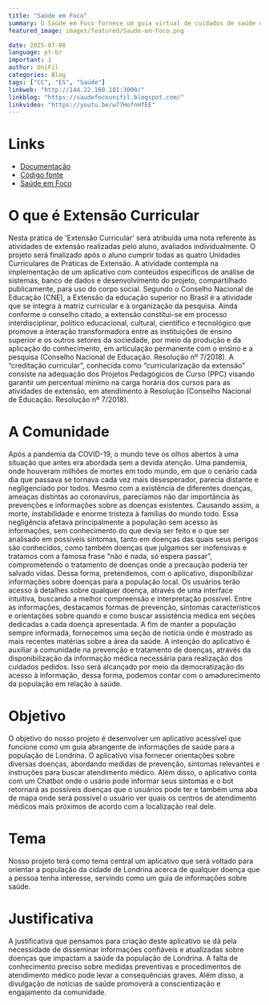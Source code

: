 ```yaml
---
title: "Saúde em Foco"
summary: O Saúde em Foco fornece um guia virtual de cuidados de saúde de maneira simplificada para todos aqueles que procuram mais informações sobre determinada doença
featured_image: images/featured/Saude-em-Foco.png

date: 2025-07-08
language: pt-br
important: 1
author: UniFil
categories: Blog
tags: ["CC", "ES", "Saúde"] 
linkweb: "http://144.22.160.181:3000/"
linkblog: "https://saudefocounifil.blogspot.com/"
linkvideo: "https://youtu.be/w77HofnHfEE"
---
```


# Links
* [Documentação](https://github.com/JefersonNakayama/ExtensaoCurricular)
* [Código fonte](https://github.com/ederbiason/saude-in-foco)
* [Saúde em Foco](http://144.22.160.181:3000/)

# O que é Extensão Curricular

Nesta prática de 'Extensão Curricular' será atribuída uma nota referente às atividades de extensão realizadas pelo aluno, avaliados individualmente. O projeto será finalizado após o aluno cumprir todas as quatro Unidades Curriculares de Práticas de Extensão. A atividade contempla na implementação de um aplicativo com conteúdos específicos de análise de sistemas, banco de dados e desenvolvimento do projeto, compartilhado publicamente, para uso do corpo social. Segundo o Conselho Nacional de Educação (CNE), a Extensão da educação superior no Brasil é a atividade que se integra à matriz curricular e à organização da pesquisa. Ainda conforme o conselho citado, a extensão constitui-se em processo interdisciplinar, político educacional, cultural, científico e tecnológico que promove a interação transformadora entre as instituições de ensino superior e os outros setores da sociedade, por meio da produção e da aplicação do conhecimento, em articulação permanente com o ensino e a pesquisa (Conselho Nacional de Educação. Resolução nº 7/2018). A “creditação curricular”, conhecida como “curricularização da extensão” consiste na adequação dos Projetos Pedagógicos de Curso (PPC) visando garantir um percentual mínimo na carga horária dos cursos para as atividades de extensão, em atendimento à Resolução (Conselho Nacional de Educação. Resolução nº 7/2018).

# A Comunidade

Após a pandemia da COVID-19, o mundo teve os olhos abertos à uma situação que antes era abordada sem a devida atenção. Uma pandemia, onde houveram milhões de mortes em todo mundo, em que o cenário cada dia que passava se tornava cada vez mais desesperador, parecia distante e negligenciado por todos. Mesmo com a existência de diferentes doenças, ameaças distintas ao coronavírus, parecíamos não dar importância às prevenções e informações sobre as doenças existentes. Causando assim, a morte, instabilidade e enorme tristeza à famílias do mundo todo.
Essa negligência afetava principalmente a população sem acesso às informações, sem conhecimento do que devia ser feito e o que ser analisado em possíveis sintomas, tanto em doenças das quais seus perigos são conhecidos, como também doenças que julgamos ser inofensivas e tratamos com a famosa frase “não é nada, só espera passar”, comprometendo o tratamento de doenças onde a precaução poderia ter salvado vidas.
Dessa forma, pretendemos, com o aplicativo, disponibilizar informações sobre doenças para a população local. Os usuários terão acesso à detalhes sobre qualquer doença, através de uma interface intuitiva, buscando a melhor compreensão e interpretação possível. Entre as informações, destacamos formas de prevenção, sintomas característicos e orientações sobre quando e como buscar assistência médica em seções dedicadas a cada doença apresentada. A fim de manter a população sempre informada, fornecemos uma seção de notícia onde é mostrado as mais recentes matérias sobre a área da saúde.
A intenção do aplicativo é auxiliar a comunidade na prevenção e tratamento de doenças, através da disponibilização da informação médica necessária para realização dos cuidados pedidos. Isso será alcançado por meio da democratização do acesso à informação, dessa forma, podemos contar com o amadurecimento da população em relação à saúde.

# Objetivo

O objetivo do nosso projeto é desenvolver um aplicativo acessível que funcione como um guia abrangente de informações de saúde para a população de Londrina. O aplicativo visa fornecer orientações sobre diversas doenças, abordando medidas de prevenção, sintomas relevantes e instruções para buscar atendimento médico. Além disso, o aplicativo conta com um Chatbot onde o usário pode informar seus sintomas e o bot retornará as possíveis doenças que o usuários pode ter e também uma aba de mapa onde será possível o usuário ver quais os centros de atendimento médicos mais próximos de acordo com a localização real dele.

# Tema

Nosso projeto terá como tema central um aplicativo que será voltado para orientar a população da cidade de Londrina acerca de qualquer doença que a pessoa tenha interesse, servindo como um guia de informações sobre saúde.

# Justificativa

A justificativa que pensamos para criação deste aplicativo se dá pela necessidade de disseminar informações confiáveis e atualizadas sobre doenças que impactam a saúde da população de Londrina. A falta de conhecimento preciso sobre medidas preventivas e procedimentos de atendimento médico pode levar a consequências graves. Além disso, a divulgação de notícias de saúde promoverá a conscientização e engajamento da comunidade.

